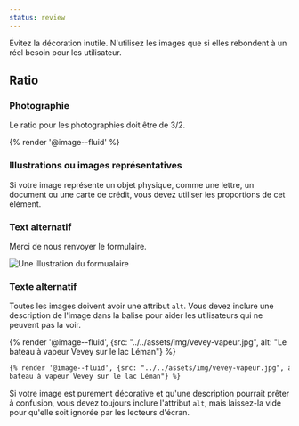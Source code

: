 ```yaml
---
status: review
---
```


Évitez la décoration inutile. N'utilisez les images que si elles rebondent à un
réel besoin pour les utilisateur.

## Ratio

### Photographie

Le ratio pour les photographies doit être de 3/2.

<div class="foehn-example">
{% render '@image--fluid' %}
</div>

### Illustrations ou images représentatives

Si votre image représente un objet physique, comme une lettre, un document ou
une carte de crédit, vous devez utiliser les proportions de cet élément.  

### Text alternatif

<div class="foehn-example">
<p>Merci de nous renvoyer le formulaire.</p>
<img src="{{ '/assets/img/a4-document.gif'| path }}" alt="Une illustration du
formualaire">
</div>

### Texte alternatif

Toutes les images doivent avoir une attribut `alt`. Vous devez inclure une
description de l'image dans la balise pour aider les utilisateurs qui ne peuvent
pas la voir.

<div class="foehn-example">
{% render '@image--fluid', {src: "../../assets/img/vevey-vapeur.jpg", 
alt: "Le bateau à vapeur Vevey sur le lac Léman"} %}
</div>

```html
{% render '@image--fluid', {src: "../../assets/img/vevey-vapeur.jpg", alt: "Le
bateau à vapeur Vevey sur le lac Léman"} %}
```

Si votre image est purement décorative et qu'une description pourrait prêter à
confusion, vous devez toujours inclure l'attribut `alt`, mais laissez-la vide 
pour qu'elle soit ignorée par les lecteurs d'écran.


